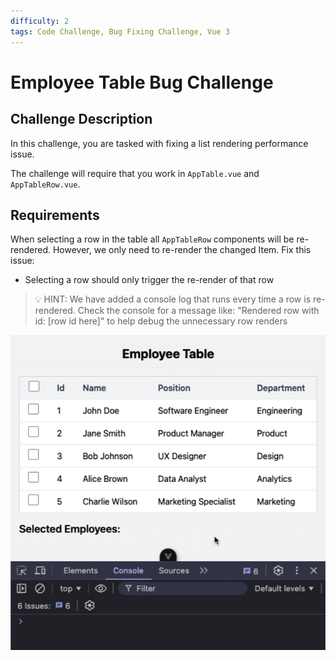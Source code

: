 ```yaml
---
difficulty: 2
tags: Code Challenge, Bug Fixing Challenge, Vue 3
---
```


# Employee Table Bug Challenge

## Challenge Description

In this challenge, you are tasked with fixing a list rendering performance issue.

The challenge will require that you work in `AppTable.vue` and `AppTableRow.vue`.

## Requirements

When selecting a row in the table all `AppTableRow` components will be re-rendered. However, we only need to re-render the changed Item. Fix this issue:

- Selecting a row should only trigger the re-render of that row

> 💡 HINT: We have added a console log that runs every time a row is re-rendered. Check the console for a message like: "Rendered row with id: [row id here]" to help debug the unnecessary row renders

![screenshot of the solution](https://raw.githubusercontent.com/Vuejs-Certification/senior-bootcamp-bug-challenge/refs/heads/main/screenshot.gif)
